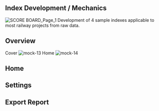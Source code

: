 
## Index Development / Mechanics
![SCORE BOARD_Page_1](https://github.com/user-attachments/assets/7d55be7c-4a34-4c93-a5c2-63e95fae7d8e)
Development of 4 sample indexes applicable to most railway projects from raw data.

## Overview
Cover
![mock-13](https://github.com/user-attachments/assets/89a48f23-a995-4e80-a90e-1e8237d7b1c7)
Home
![mock-14](https://github.com/user-attachments/assets/03b19321-f25a-425b-8f55-a445a6c7c242)


## Home

## Settings

## Export Report
